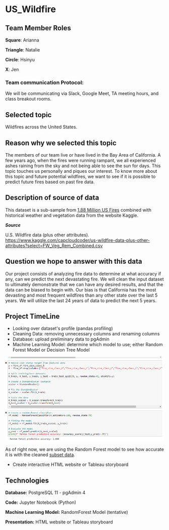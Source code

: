 # US_Wildfire

## Team Member Roles
**Square**: Arianna

**Triangle**: Natalie

**Circle**: Hsinyu

**X**: Jen

### Team communication Protocol:
We will be communicating via Slack, Google Meet, TA meeting hours, and class breakout rooms.

## Selected topic
Wildfires across the United States. 

## Reason why we selected this topic
The members of our team live or have lived in the Bay Area of California. A few years ago, when the fires were running rampant, we all experienced ashes raining from the sky and not being able to see the sun for days. This topic touches us personally and piques our interest. To know more about this topic and future potential wildfires, we want to see if it is possible to predict future fires based on past fire data.

## Description of source of data
This dataset is a sub-sample from [1.88 Million US Fires]( https://www.kaggle.com/rtatman/188-million-us-wildfires) combined with historical weather and vegetation data from the website Kaggle. 

***Source***

U.S. Wildfire data (plus other attributes). https://www.kaggle.com/capcloudcoder/us-wildfire-data-plus-other-attributes?select=FW_Veg_Rem_Combined.csv

## Question we hope to answer with this data
Our project consists of analyzing fire data to determine at what accuracy if any, can we predict the next devastating fire. We will clean the input dataset to ultimately demonstrate that we can have any desired results, and that the data can be biased to begin with. Our bias is that California has the most devasting and most frequent wildfires than any other state over the last 5 years. We will utilize the last 24 years of data to predict the next 5 years.

## Project TimeLine
- Looking over dataset's profile (pandas profiling)
- Cleaning Data: removing unnecessary columns and renaming columns
- Database: upload preliminary data to pgAdmin
- Machine Learning Model: determine which model to use; either Random Forest Model or Decision Tree Model

![](https://github.com/Ariannatopbjerg/US_Wildfire/blob/main/images/ML_RandomForest_Model.PNG)

  As of right now, we are using the Random Forest model to see how accurate it is with the cleaned [subset data](https://github.com/Ariannatopbjerg/US_Wildfire/blob/main/Resources/wildfire_data.csv).
- Create interactive HTML website or Tableau storyboard 

## Technologies 
**Database:** PostgreSQL 11 - pgAdmin 4

**Code:** Jupyter Notebook (Python)

**Machine Learning Model:** RandomForest Model (tentative)

**Presentation:** HTML website or Tableau storyboard
